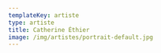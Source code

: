 ```yaml
---
templateKey: artiste
type: artiste
title: Catherine Éthier
image: /img/artistes/portrait-default.jpg
---
```

